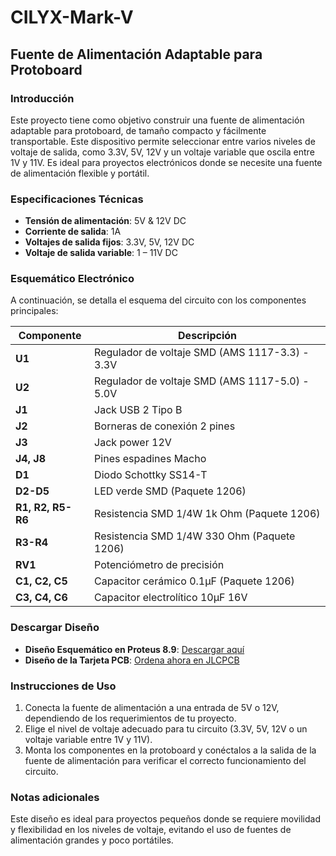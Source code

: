# CILYX-Mark-V
## Fuente de Alimentación Adaptable para Protoboard

### Introducción
Este proyecto tiene como objetivo construir una fuente de alimentación adaptable para protoboard, de tamaño compacto y fácilmente transportable. Este dispositivo permite seleccionar entre varios niveles de voltaje de salida, como 3.3V, 5V, 12V y un voltaje variable que oscila entre 1V y 11V. Es ideal para proyectos electrónicos donde se necesite una fuente de alimentación flexible y portátil.

### Especificaciones Técnicas
- **Tensión de alimentación**: 5V & 12V DC
- **Corriente de salida**: 1A
- **Voltajes de salida fijos**: 3.3V, 5V, 12V DC
- **Voltaje de salida variable**: 1 – 11V DC

### Esquemático Electrónico
A continuación, se detalla el esquema del circuito con los componentes principales:

| Componente           | Descripción                                    |
|----------------------|------------------------------------------------|
| **U1**               | Regulador de voltaje SMD (AMS 1117-3.3) - 3.3V |
| **U2**               | Regulador de voltaje SMD (AMS 1117-5.0) - 5.0V |
| **J1**               | Jack USB 2 Tipo B                              |
| **J2**               | Borneras de conexión 2 pines                   |
| **J3**               | Jack power 12V                                 |
| **J4, J8**           | Pines espadines Macho                          |
| **D1**               | Diodo Schottky SS14-T                          |
| **D2-D5**            | LED verde SMD (Paquete 1206)                   |
| **R1, R2, R5-R6**    | Resistencia SMD 1/4W 1k Ohm (Paquete 1206)     |
| **R3-R4**            | Resistencia SMD 1/4W 330 Ohm (Paquete 1206)    |
| **RV1**              | Potenciómetro de precisión                     |
| **C1, C2, C5**       | Capacitor cerámico 0.1µF (Paquete 1206)        |
| **C3, C4, C6**       | Capacitor electrolítico 10µF 16V               |

### Descargar Diseño

- **Diseño Esquemático en Proteus 8.9**: [Descargar aquí](#) <!-- Inserta el enlace adecuado -->
- **Diseño de la Tarjeta PCB**: [Ordena ahora en JLCPCB](https://jlcpcb.com) <!-- Inserta el enlace adecuado -->

### Instrucciones de Uso
1. Conecta la fuente de alimentación a una entrada de 5V o 12V, dependiendo de los requerimientos de tu proyecto.
2. Elige el nivel de voltaje adecuado para tu circuito (3.3V, 5V, 12V o un voltaje variable entre 1V y 11V).
3. Monta los componentes en la protoboard y conéctalos a la salida de la fuente de alimentación para verificar el correcto funcionamiento del circuito.

### Notas adicionales
Este diseño es ideal para proyectos pequeños donde se requiere movilidad y flexibilidad en los niveles de voltaje, evitando el uso de fuentes de alimentación grandes y poco portátiles.
